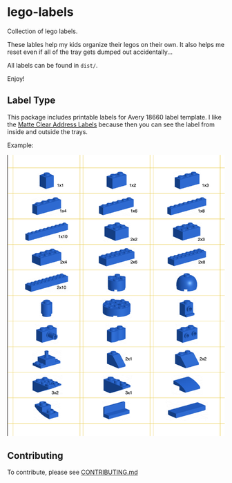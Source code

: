 # lego-labels
Collection of lego labels.

These lables help my kids organize their legos on their own. It also helps me reset even if all of the tray gets dumped out accidentally...

All labels can be found in `dist/`.

Enjoy!

## Label Type

This package includes printable labels for Avery 18660 label template.  I like the [Matte Clear Address Labels](https://www.avery.com/products/labels/18660) because then you can see the label from inside and outside the trays.

Example:

![](./dist/example.png)

## Contributing

To contribute, please see [CONTRIBUTING.md](./CONTRIBUTING.md)
